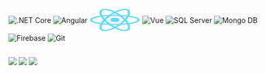 <div style="display: inline_block"><br>
  <img align="center" alt=".NET Core" title=".NET Core" height="50" width="100" src="https://cdn.jsdelivr.net/gh/devicons/devicon/icons/dotnetcore/dotnetcore-original.svg">
  <img align="center" alt="Angular" title="Angular" height="50" width="100" src="https://cdn.jsdelivr.net/gh/devicons/devicon/icons/angularjs/angularjs-original.svg">
  <img align="center" alt="React" title="React" height="50" width="100" src="https://raw.githubusercontent.com/devicons/devicon/master/icons/react/react-original.svg">
  <img align="center" alt="Vue" title="Vue" height="50" width="100" src="https://cdn.jsdelivr.net/gh/devicons/devicon/icons/vuejs/vuejs-original-wordmark.svg">
  <img align="center" alt="SQL Server" title="SQL Server" height="50" width="100" src="https://e1it.com.br/uploads/img/produtos/8/cb020d186c2fbe5f3c7c26960f990dde.png">
  <img align="center" alt="Mongo DB" title="Mongo DB" height="50" width="100" src="https://cdn.jsdelivr.net/gh/devicons/devicon/icons/mongodb/mongodb-original.svg">
  <img align="center" alt="Firebase" title="Firebase" height="50" width="100" src="https://cdn.jsdelivr.net/gh/devicons/devicon/icons/firebase/firebase-plain-wordmark.svg">
  <img align="center" alt="Git" title="Git" height="50" width="100" src="https://cdn.jsdelivr.net/gh/devicons/devicon/icons/git/git-original.svg">
</div>

##

<div>
  <a href="https://www.linkedin.com/in/paulo-ricardo-busch" target="_blank"><img src="https://img.shields.io/badge/-LinkedIn-%230077B5?style=for-the-badge&logo=linkedin&logoColor=white" target="_blank"></a>
  <a href="https://www.facebook.com/pauloricardobusch" target="_blank"><img src="https://img.shields.io/badge/Facebook-345291?style=for-the-badge&logo=facebook&logoColor=white" target="_blank"></a>
  <a href="https://www.youtube.com/channel/UCqqJRY-B7dulTKDDC89DOpw/videos" target="_blank"><img src="https://img.shields.io/badge/YouTube-FF0000?style=for-the-badge&logo=youtube&logoColor=white" target="_blank"></a>
</div>
